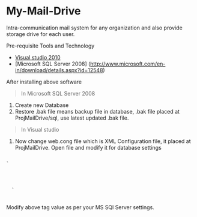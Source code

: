 My-Mail-Drive
=============


Intra-communication mail system for any organization and also provide storage drive for each user.

Pre-requisite Tools and Technology
* [Visual studio 2010](http://www.microsoft.com/en-in/download/details.aspx?id=23507)
* [Microsoft SQL Server 2008] (http://www.microsoft.com/en-in/download/details.aspx?id=12548)
  
After installing above software
>In Microsoft SQL Server 2008

1. Create new Database
2. Restore .bak file means backup file in database, .bak file placed at ProjMailDrive/sql, use latest updated .bak file.

>In Visual studio

1. Now change web.cong file which is XML Configuration file, it placed    at ProjMailDrive. Open file and modify it for database settings
<pre>
<code>
`<appSettings>
    <add key="ServerName" value="."/>
    <add key="UserName" value="sa"/>
    <add key="Password" value=""/>
    <add key="DataBaseName" value="myMail"/>
  </appSettings>`
</code>
</pre>
Modify above tag value as per your MS SQl Server settings.
